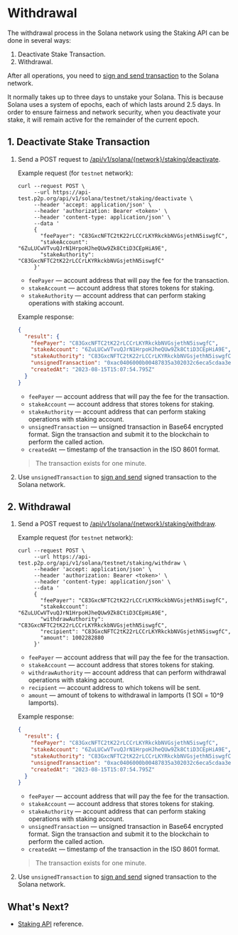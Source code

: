 # Withdrawal

The withdrawal process in the Solana network using the Staking API can be done in several ways:

1. Deactivate Stake Transaction.
2. Withdrawal.

After all operations, you need to [sign and send transaction]() to the Solana network.

It normally takes up to three days to unstake your Solana. This is because Solana uses a system of epochs, each of which lasts around 2.5 days. In order to ensure fairness and network security, when you deactivate your stake, it will remain active for the remainder of the current epoch.

## 1. Deactivate Stake Transaction

1. Send a POST request to [/api/v1/solana/{network}/staking/deactivate](ref:).

   Example request (for `testnet` network):

   ```curl
   curl --request POST \
        --url https://api-test.p2p.org/api/v1/solana/testnet/staking/deactivate \
        --header 'accept: application/json' \
        --header 'authorization: Bearer <token>' \
        --header 'content-type: application/json' \
        --data '
        {
          "feePayer": "C83GxcNFTC2tK22rLCCrLKYRkckbNVGsjethN5iswgfC",
          "stakeAccount": "6ZuLUCwVTvuQJrN1HrpoHJheQUw9Zk8CtiD3CEpHiA9E",
          "stakeAuthority": "C83GxcNFTC2tK22rLCCrLKYRkckbNVGsjethN5iswgfC"
        }'
   ```

   - `feePayer` — account address that will pay the fee for the transaction.
   - `stakeAccount` — account address that stores tokens for staking.
   - `stakeAuthority` — account address that can perform staking operations with staking account.

   Example response:

   ```json
   {
     "result": {
       "feePayer": "C83GxcNFTC2tK22rLCCrLKYRkckbNVGsjethN5iswgfC",
       "stakeAccount": "6ZuLUCwVTvuQJrN1HrpoHJheQUw9Zk8CtiD3CEpHiA9E",
       "stakeAuthority": "C83GxcNFTC2tK22rLCCrLKYRkckbNVGsjethN5iswgfC",
       "unsignedTransaction": "0xac0406000b00487835a302032c6eca5cdaa3e87d7f8e06d10015bf0508b52d301c8991af113d5cf49a53553f",
       "createdAt": "2023-08-15T15:07:54.795Z"
     }
   }
   ```

   - `feePayer` — account address that will pay the fee for the transaction.
   - `stakeAccount` — account address that stores tokens for staking.
   - `stakeAuthority` — account address that can perform staking operations with staking account.
   - `unsignedTransaction` — unsigned transaction in Base64 encrypted format. Sign the transaction and submit it to the blockchain to perform the called action.
   - `createdAt` — timestamp of the transaction in the ISO 8601 format.

   > The transaction exists for one minute.

2. Use `unsignedTransaction` to [sign and send](doc:signing-transaction-polkadot) signed transaction to the Solana network.

## 2. Withdrawal

1. Send a POST request to [/api/v1/solana/{network}/staking/withdraw](ref:).

   Example request (for `testnet` network):

   ```curl
   curl --request POST \
        --url https://api-test.p2p.org/api/v1/solana/testnet/staking/withdraw \
        --header 'accept: application/json' \
        --header 'authorization: Bearer <token>' \
        --header 'content-type: application/json' \
        --data '
        {
          "feePayer": "C83GxcNFTC2tK22rLCCrLKYRkckbNVGsjethN5iswgfC",
          "stakeAccount": "6ZuLUCwVTvuQJrN1HrpoHJheQUw9Zk8CtiD3CEpHiA9E",
          "withdrawAuthority": "C83GxcNFTC2tK22rLCCrLKYRkckbNVGsjethN5iswgfC",
          "recipient": "C83GxcNFTC2tK22rLCCrLKYRkckbNVGsjethN5iswgfC",
          "amount": 1002282880
        }'
   ```

   - `feePayer` — account address that will pay the fee for the transaction.
   - `stakeAccount` — account address that stores tokens for staking.
   - `withdrawAuthority` — account address that can perform withdrawal operations with staking account.
   - `recipient` — account address to which tokens will be sent.
   - `amount` — amount of tokens to withdrawal in lamports (1 SOl = 10^9 lamports).

   Example response:

   ```json
   {
     "result": {
       "feePayer": "C83GxcNFTC2tK22rLCCrLKYRkckbNVGsjethN5iswgfC",
       "stakeAccount": "6ZuLUCwVTvuQJrN1HrpoHJheQUw9Zk8CtiD3CEpHiA9E",
       "stakeAuthority": "C83GxcNFTC2tK22rLCCrLKYRkckbNVGsjethN5iswgfC",
       "unsignedTransaction": "0xac0406000b00487835a302032c6eca5cdaa3e87d7f8e06d10015bf0508b52d301c8991af113d5cf49a53553f",
       "createdAt": "2023-08-15T15:07:54.795Z"
     }
   }
   ```

   - `feePayer` — account address that will pay the fee for the transaction.
   - `stakeAccount` — account address that stores tokens for staking.
   - `stakeAuthority` — account address that can perform staking operations with staking account.
   - `unsignedTransaction` — unsigned transaction in Base64 encrypted format. Sign the transaction and submit it to the blockchain to perform the called action.
   - `createdAt` — timestamp of the transaction in the ISO 8601 format.

   > The transaction exists for one minute.

2. Use `unsignedTransaction` to [sign and send](doc:signing-transaction-polkadot) signed transaction to the Solana network.

## What's Next?

- [Staking API](ref:solana) reference.